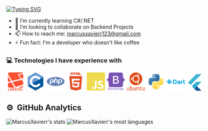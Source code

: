 [![Typing SVG](https://readme-typing-svg.herokuapp.com?color=%2336BCF7&center=false&size=25&width=700&lines=Welcome+to+my+github+Profile!;My+name+is+Marcus;And+I+study+computer+science+at+UFOP)](https://git.io/typing-svg)


- 🌱 I’m currently learning C#/.NET
- 👯 I’m looking to collaborate on Backend Projects
- 📫 How to reach me: marcusxavierr123@gmail.com
- ⚡ Fun fact: I'm a developer who doesn't like coffee

### 💻 Technologies I have experience with
<div style="white-space: nowrap;">
  <img src="https://raw.githubusercontent.com/devicons/devicon/master/icons/laravel/laravel-plain-wordmark.svg" width="50" />
  <img src="https://raw.githubusercontent.com/devicons/devicon/master/icons/c/c-original.svg" width="50" />
  <img src="https://raw.githubusercontent.com/devicons/devicon/master/icons/php/php-plain.svg" width="50" />
  <img src="https://raw.githubusercontent.com/devicons/devicon/master/icons/html5/html5-plain-wordmark.svg" width="50" />
  <img src="https://raw.githubusercontent.com/devicons/devicon/master/icons/javascript/javascript-plain.svg" width="50" />
  <img src="https://raw.githubusercontent.com/devicons/devicon/master/icons/bootstrap/bootstrap-plain-wordmark.svg" width="50" />
  <img src="https://raw.githubusercontent.com/devicons/devicon/master/icons/ubuntu/ubuntu-plain-wordmark.svg" width="50" />
  <img src="https://raw.githubusercontent.com/devicons/devicon/master/icons/python/python-original.svg" width="50" />
  <img src="https://raw.githubusercontent.com/devicons/devicon/master/icons/dart/dart-plain-wordmark.svg" width="50" />
  <img src="https://raw.githubusercontent.com/devicons/devicon/master/icons/flutter/flutter-original.svg" width="45" />
</div>


## ⚙️ &nbsp;GitHub Analytics

<p align="left">
<img width="530em" src="https://github-readme-stats.vercel.app/api?username=MarcusXavierr&show_icons=true&theme=vision-friendly-dark" alt="MarcusXavierr's stats"/>
<img width="530em" src="https://github-readme-stats.vercel.app/api/top-langs/?username=MarcusXavierr&layout=compact&theme=vision-friendly-dark" alt="MarcusXavierr's most languages"/>
</p>
<!--
**MarcusXavierr/MarcusXavierr** is a ✨ _special_ ✨ repository because its `README.md` (this file) appears on your GitHub profile.

Here are some ideas to get you started:

- 🔭 I’m currently working on ...

- 🤔 I’m looking for help with ...
- 💬 Ask me about ...

- 😄 Pronouns: ...

-->
